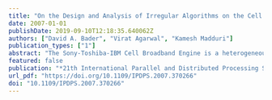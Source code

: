 ```yaml
---
title: "On the Design and Analysis of Irregular Algorithms on the Cell Processor: A Case Study of List Ranking"
date: 2007-01-01
publishDate: 2019-09-10T12:18:35.640062Z
authors: ["David A. Bader", "Virat Agarwal", "Kamesh Madduri"]
publication_types: ["1"]
abstract: "The Sony-Toshiba-IBM Cell Broadband Engine is a heterogeneous multicore architecture that consists of a traditional microprocessor (PPE), with eight SIMD coprocessing units (SPEs) integrated on-chip. We present a complexity model for designing algorithms on the Cell processor, along with a systematic procedure for algorithm analysis. To estimate the execution time of the algorithm, we consider the computational complexity, memory access patterns (DMA transfer sizes and latency), and the complexity of branching instructions. This model, coupled with the analysis procedure, simplifies algorithm design on the Cell and enables quick identification of potential implementation bottlenecks. Using the model, we design an efficient implementation of list ranking, a representative problem from the class of combinatorial and graph-theoretic applications. Due to its highly irregular memory patterns, list ranking is a particularly challenging problem to parallelize on current cache-based and distributed memory architectures. We describe a generic work-partitioning technique on the Cell to hide memory access latency, and apply this to efficiently implement list ranking. We run our algorithm on a 3.2 GHz Cell processor using an IBM QS20 Cell Blade and demonstrate a substantial speedup for list ranking on the Cell in comparison to traditional cache-based microprocessors. For a random linked list of 1 million nodes, we achieve an an overall speedup of 8.34 over a PPE-only implementation."
featured: false
publication: "*21th International Parallel and Distributed Processing Symposium (IPDPS 2007), Proceedings, 26-30 March 2007, Long Beach, California, USA*"
url_pdf: "https://doi.org/10.1109/IPDPS.2007.370266"
doi: "10.1109/IPDPS.2007.370266"
---
```


